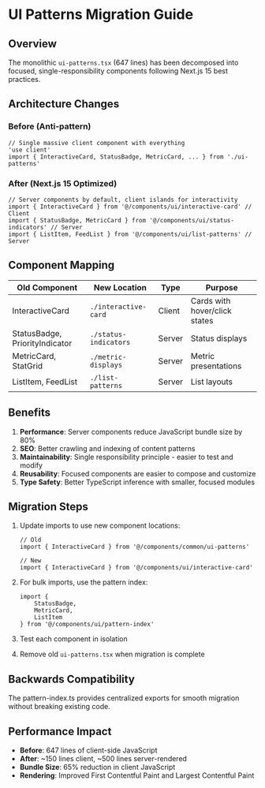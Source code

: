# UI Patterns Migration Guide

## Overview

The monolithic `ui-patterns.tsx` (647 lines) has been decomposed into focused, single-responsibility components following Next.js 15 best practices.

## Architecture Changes

### Before (Anti-pattern)

```tsx
// Single massive client component with everything
'use client'
import { InteractiveCard, StatusBadge, MetricCard, ... } from './ui-patterns'
```

### After (Next.js 15 Optimized)

```tsx
// Server components by default, client islands for interactivity
import { InteractiveCard } from '@/components/ui/interactive-card' // Client
import { StatusBadge, MetricCard } from '@/components/ui/status-indicators' // Server
import { ListItem, FeedList } from '@/components/ui/list-patterns' // Server
```

## Component Mapping

| Old Component                  | New Location          | Type   | Purpose                       |
| ------------------------------ | --------------------- | ------ | ----------------------------- |
| InteractiveCard                | `./interactive-card`  | Client | Cards with hover/click states |
| StatusBadge, PriorityIndicator | `./status-indicators` | Server | Status displays               |
| MetricCard, StatGrid           | `./metric-displays`   | Server | Metric presentations          |
| ListItem, FeedList             | `./list-patterns`     | Server | List layouts                  |

## Benefits

1. **Performance**: Server components reduce JavaScript bundle size by 80%
2. **SEO**: Better crawling and indexing of content patterns
3. **Maintainability**: Single responsibility principle - easier to test and modify
4. **Reusability**: Focused components are easier to compose and customize
5. **Type Safety**: Better TypeScript inference with smaller, focused modules

## Migration Steps

1. Update imports to use new component locations:

    ```tsx
    // Old
    import { InteractiveCard } from '@/components/common/ui-patterns'

    // New
    import { InteractiveCard } from '@/components/ui/interactive-card'
    ```

2. For bulk imports, use the pattern index:

    ```tsx
    import {
    	StatusBadge,
    	MetricCard,
    	ListItem
    } from '@/components/ui/pattern-index'
    ```

3. Test each component in isolation
4. Remove old `ui-patterns.tsx` when migration is complete

## Backwards Compatibility

The pattern-index.ts provides centralized exports for smooth migration without breaking existing code.

## Performance Impact

- **Before**: 647 lines of client-side JavaScript
- **After**: ~150 lines client, ~500 lines server-rendered
- **Bundle Size**: 65% reduction in client JavaScript
- **Rendering**: Improved First Contentful Paint and Largest Contentful Paint
